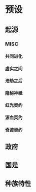 ﻿# 预设

## 起源

### MISC

#### 共同进化

#### 虚实之间

#### 浩劫之后

#### 隐秘神祗

#### 虹光契约

#### 源血契约

#### 奇迹契约

## 政府

## 国是

## 种族特性